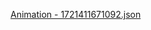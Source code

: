 
[Animation - 1721411671092.json](https://github.com/user-attachments/files/16315541/Animation.-.1721411671092.json)
